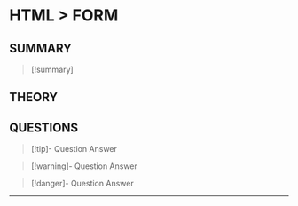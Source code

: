 # HTML > FORM

## SUMMARY
> [!summary]

## THEORY

## QUESTIONS
> [!tip]- Question
> Answer

> [!warning]- Question
> Answer

> [!danger]- Question
> Answer


- - -
